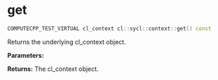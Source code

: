 # get

```cpp
COMPUTECPP_TEST_VIRTUAL cl_context cl::sycl::context::get() const
```

Returns the underlying cl_context object.

**Parameters:**

**Returns:** The cl_context object.
